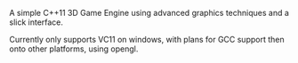 A simple C++11 3D Game Engine using advanced graphics techniques and a slick interface.

Currently only supports VC11 on windows, with plans for GCC support then onto other platforms, using opengl.